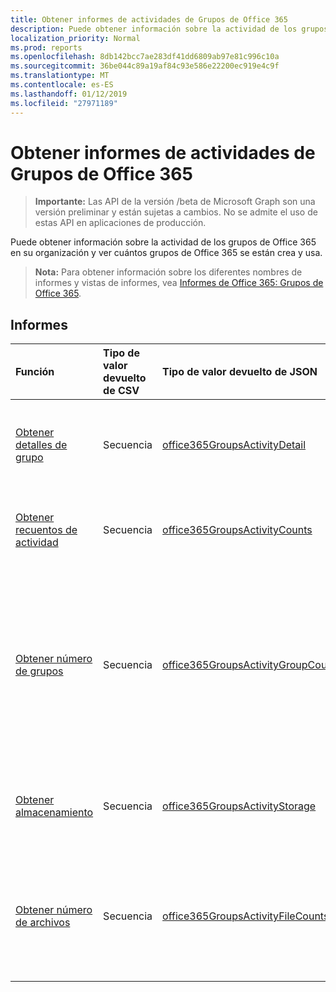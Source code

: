 ```yaml
---
title: Obtener informes de actividades de Grupos de Office 365
description: Puede obtener información sobre la actividad de los grupos de Office 365 en su organización y ver cuántos grupos de Office 365 se están crea y usa.
localization_priority: Normal
ms.prod: reports
ms.openlocfilehash: 8db142bcc7ae283df41dd6809ab97e81c996c10a
ms.sourcegitcommit: 36be044c89a19af84c93e586e22200ec919e4c9f
ms.translationtype: MT
ms.contentlocale: es-ES
ms.lasthandoff: 01/12/2019
ms.locfileid: "27971189"
---
```

# <a name="office-365-groups-activity-reports"></a>Obtener informes de actividades de Grupos de Office 365

> **Importante:** Las API de la versión /beta de Microsoft Graph son una versión preliminar y están sujetas a cambios. No se admite el uso de estas API en aplicaciones de producción.

Puede obtener información sobre la actividad de los grupos de Office 365 en su organización y ver cuántos grupos de Office 365 se están crea y usa.

> **Nota:** Para obtener información sobre los diferentes nombres de informes y vistas de informes, vea [Informes de Office 365: Grupos de Office 365](https://support.office.com/client/Office-365-groups-a27f1a99-3557-4f85-9560-a28e3d822a40).

## <a name="reports"></a>Informes

| Función                                 | Tipo de valor devuelto de CSV | Tipo de valor devuelto de JSON                         | Descripción                              |
| :--------------------------------------- | :-------------- | :--------------------------------------- | ---------------------------------------- |
| [Obtener detalles de grupo](../api/reportroot-getoffice365groupsactivitydetail.md) | Secuencia          | [office365GroupsActivityDetail](../resources/office365groupsactivitydetail.md) | Obtiene información sobre la actividad de Grupos de Office 365 por grupo. |
| [Obtener recuentos de actividad](../api/reportroot-getoffice365groupsactivitycounts.md) | Secuencia          | [office365GroupsActivityCounts](../resources/office365groupsactivitycounts.md) | Obtiene el número de actividades de grupo en cargas de trabajo en grupo. |
| [Obtener número de grupos](../api/reportroot-getoffice365groupsactivitygroupcounts.md) | Secuencia          | [office365GroupsActivityGroupCounts](../resources/office365groupsactivitygroupcounts.md) | Obtiene el número total diario de grupos y cuántos de ellos estuvieron activos según las conversaciones de correo electrónico, las publicaciones de Yammer y las actividades en archivos de SharePoint. |
| [Obtener almacenamiento](../api/reportroot-getoffice365groupsactivitystorage.md) | Secuencia          | [office365GroupsActivityStorage](../resources/office365groupsactivitystorage.md) | Obtiene el total de almacenamiento usado en todos los buzones de grupo y sitios de grupo. |
| [Obtener número de archivos](../api/reportroot-getoffice365groupsactivityfilecounts.md) | Secuencia          | [office365GroupsActivityFileCounts](../resources/office365groupsactivityfilecounts.md) | Obtiene el número total de archivos y cuántos estaban activos en todos los sitios de grupo asociados con un grupo de Office 365. |

